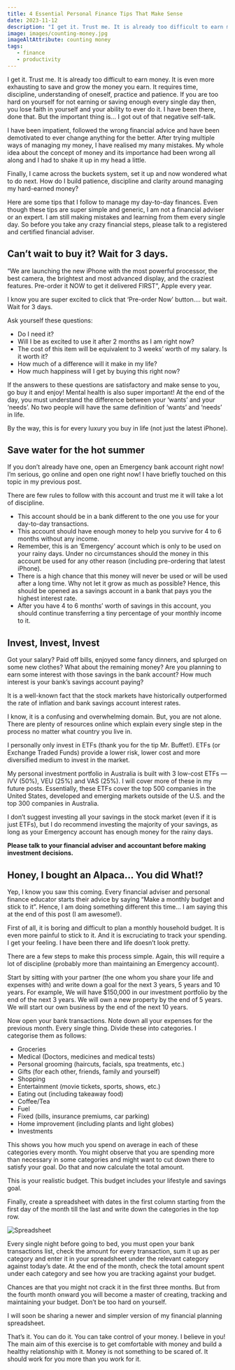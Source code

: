 ```yaml
---
title: 4 Essential Personal Finance Tips That Make Sense
date: 2023-11-12
description: "I get it. Trust me. It is already too difficult to earn money. It is even more exhausting to save and grow the money you earn. It requires time, discipline, understanding of oneself, practice and patience. I have been there, done that. I have been impatient, followed the wrong financial advice and have been demotivated to ever change anything for the better. Here are some tips that I follow to manage my day-to-day finances."
image: images/counting-money.jpg
imageAltAttribute: counting money
tags:
   - finance
   - productivity 
---
```

I get it. Trust me. It is already too difficult to earn money. It is even more exhausting to save and grow the money you earn. It requires time, discipline, understanding of oneself, practice and patience. If you are too hard on yourself for not earning or saving enough every single day then, you lose faith in yourself and your ability to ever do it. I have been there, done that. But the important thing is… I got out of that negative self-talk.

I have been impatient, followed the wrong financial advice and have been demotivated to ever change anything for the better. After trying multiple ways of managing my money, I have realised my many mistakes. My whole idea about the concept of money and its importance had been wrong all along and I had to shake it up in my head a little.

Finally, I came across the buckets system, set it up and now wondered what to do next. How do I build patience, discipline and clarity around managing my hard-earned money?

Here are some tips that I follow to manage my day-to-day finances. Even though these tips are super simple and generic, I am not a financial adviser or an expert. I am still making mistakes and learning from them every single day. So before you take any crazy financial steps, please talk to a registered and certified financial adviser.

## Can’t wait to buy it? Wait for 3 days.
“We are launching the new iPhone with the most powerful processor, the best camera, the brightest and most advanced display, and the craziest features. Pre-order it NOW to get it delivered FIRST”, Apple every year.

I know you are super excited to click that ‘Pre-order Now’ button…. but wait. Wait for 3 days.

Ask yourself these questions:
* Do I need it?
* Will I be as excited to use it after 2 months as I am right now?
* The cost of this item will be equivalent to 3 weeks’ worth of my salary. Is it worth it?
* How much of a difference will it make in my life?
* How much happiness will I get by buying this right now?

If the answers to these questions are satisfactory and make sense to you, go buy it and enjoy! Mental health is also super important! At the end of the day, you must understand the difference between your ‘wants’ and your ‘needs’. No two people will have the same definition of ‘wants’ and ‘needs’ in life.

By the way, this is for every luxury you buy in life (not just the latest iPhone).

## Save water for the hot summer
If you don’t already have one, open an Emergency bank account right now! I’m serious, go online and open one right now! I have briefly touched on this topic in my previous post.

There are few rules to follow with this account and trust me it will take a lot of discipline.

* This account should be in a bank different to the one you use for your day-to-day transactions.
* This account should have enough money to help you survive for 4 to 6 months without any income.
* Remember, this is an ‘Emergency’ account which is only to be used on your rainy days. Under no circumstances should the money in this account be used for any other reason (including pre-ordering that latest iPhone).
* There is a high chance that this money will never be used or will be used after a long time. Why not let it grow as much as possible? Hence, this should be opened as a savings account in a bank that pays you the highest interest rate.
* After you have 4 to 6 months’ worth of savings in this account, you should continue transferring a tiny percentage of your monthly income to it.

## Invest, Invest, Invest
Got your salary? Paid off bills, enjoyed some fancy dinners, and splurged on some new clothes? What about the remaining money? Are you planning to earn some interest with those savings in the bank account? How much interest is your bank’s savings account paying?

It is a well-known fact that the stock markets have historically outperformed the rate of inflation and bank savings account interest rates.

I know, it is a confusing and overwhelming domain. But, you are not alone. There are plenty of resources online which explain every single step in the process no matter what country you live in.

I personally only invest in ETFs (thank you for the tip Mr. Buffet!). ETFs (or Exchange Traded Funds) provide a lower risk, lower cost and more diversified medium to invest in the market.

My personal investment portfolio in Australia is built with 3 low-cost ETFs — IVV (50%), VEU (25%) and VAS (25%). I will cover more of these in my future posts. Essentially, these ETFs cover the top 500 companies in the United States, developed and emerging markets outside of the U.S. and the top 300 companies in Australia.

I don’t suggest investing all your savings in the stock market (even if it is just ETFs), but I do recommend investing the majority of your savings, as long as your Emergency account has enough money for the rainy days.

**Please talk to your financial adviser and accountant before making investment decisions.**

## Honey, I bought an Alpaca… You did What!?
Yep, I know you saw this coming. Every financial adviser and personal finance educator starts their advice by saying “Make a monthly budget and stick to it”. Hence, I am doing something different this time… I am saying this at the end of this post (I am awesome!).

First of all, it is boring and difficult to plan a monthly household budget. It is even more painful to stick to it. And it is excruciating to track your spending. I get your feeling. I have been there and life doesn’t look pretty.

There are a few steps to make this process simple. Again, this will require a lot of discipline (probably more than maintaining an Emergency account).

Start by sitting with your partner (the one whom you share your life and expenses with) and write down a goal for the next 3 years, 5 years and 10 years. For example, We will have $150,000 in our investment portfolio by the end of the next 3 years. We will own a new property by the end of 5 years. We will start our own business by the end of the next 10 years.

Now open your bank transactions. Note down all your expenses for the previous month. Every single thing. Divide these into categories. I categorise them as follows:
* Groceries
* Medical (Doctors, medicines and medical tests)
* Personal grooming (haircuts, facials, spa treatments, etc.)
* Gifts (for each other, friends, family and yourself)
* Shopping
* Entertainment (movie tickets, sports, shows, etc.)
* Eating out (including takeaway food)
* Coffee/Tea
* Fuel
* Fixed (bills, insurance premiums, car parking)
* Home improvement (including plants and light globes)
* Investments

This shows you how much you spend on average in each of these categories every month. You might observe that you are spending more than necessary in some categories and might want to cut down there to satisfy your goal. Do that and now calculate the total amount.

This is your realistic budget. This budget includes your lifestyle and savings goal.

Finally, create a spreadsheet with dates in the first column starting from the first day of the month till the last and write down the categories in the top row.

![Spreadsheet](/images/photos/spreadsheet.webp)

Every single night before going to bed, you must open your bank transactions list, check the amount for every transaction, sum it up as per category and enter it in your spreadsheet under the relevant category against today’s date. At the end of the month, check the total amount spent under each category and see how you are tracking against your budget.

Chances are that you might not crack it in the first three months. But from the fourth month onward you will become a master of creating, tracking and maintaining your budget. Don’t be too hard on yourself.

I will soon be sharing a newer and simpler version of my financial planning spreadsheet.

That’s it. You can do it. You can take control of your money. I believe in you! The main aim of this exercise is to get comfortable with money and build a healthy relationship with it. Money is not something to be scared of. It should work for you more than you work for it.